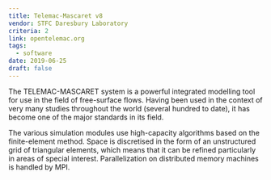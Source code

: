 ```yaml
---
title: Telemac-Mascaret v8
vendor: STFC Daresbury Laboratory
criteria: 2
link: opentelemac.org
tags:
  - software
date: 2019-06-25
draft: false
---
```


The TELEMAC-MASCARET system is a powerful integrated modelling tool for use in the field of free-surface flows.
Having been used in the context of very many studies throughout the world (several hundred to date),
it has become one of the major standards in its field.

The various simulation modules use high-capacity algorithms based on the finite-element method.
Space is discretised in the form of an unstructured grid of triangular elements,
which means that it can be refined particularly in areas of special interest.
Parallelization on distributed memory machines is handled by MPI.
